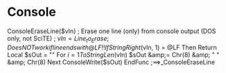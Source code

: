 # Console
ConsoleEraseLine($vIn) ; Erase one line (only) from console output (DOS only, not SciTE) ; $vIn = Line_to_Erase ; Does NOT work if line ends with @LF !!     If StringRight($vIn, 1) = @LF Then Return     Local $sOut = ""     For $i = 1 To StringLen($vIn)         $sOut &amp;= Chr(8) &amp; " " &amp; Chr(8)     Next     ConsoleWrite($sOut) EndFunc  ;==>_ConsoleEraseLine
